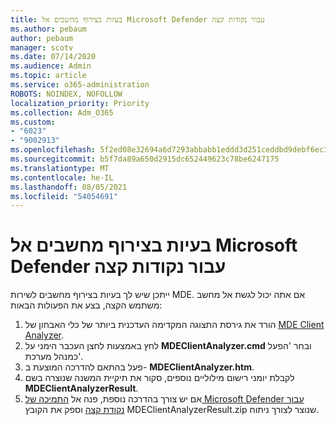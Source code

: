 ```yaml
---
title: בעיות בצירוף מחשבים אל Microsoft Defender עבור נקודות קצה
ms.author: pebaum
author: pebaum
manager: scotv
ms.date: 07/14/2020
ms.audience: Admin
ms.topic: article
ms.service: o365-administration
ROBOTS: NOINDEX, NOFOLLOW
localization_priority: Priority
ms.collection: Adm_O365
ms.custom:
- "6023"
- "9002913"
ms.openlocfilehash: 5f2ed08e32694a6d7293abbabb1eddd3d251ceddbd9debf6ec3143bb4fed86db
ms.sourcegitcommit: b5f7da89a650d2915dc652449623c78be6247175
ms.translationtype: MT
ms.contentlocale: he-IL
ms.lasthandoff: 08/05/2021
ms.locfileid: "54054691"
---
```

# <a name="issues-with-onboarding-machines-to-microsoft-defender-for-endpoints"></a>בעיות בצירוף מחשבים אל Microsoft Defender עבור נקודות קצה

ייתכן שיש לך בעיות בצירוף מחשבים לשירות MDE. אם אתה יכול לגשת אל מחשב משתמש הקצה, בצע את הפעולות הבאות:

1. הורד את גירסת התצוגה המקדימה העדכנית ביותר של כלי האבחון של [MDE Client Analyzer](https://aka.ms/betamdeanalyzer).
2. לחץ באמצעות לחצן העכבר הימני על **MDEClientAnalyzer.cmd** ובחר 'הפעל כמנהל מערכת'.
3. פעל בהתאם להדרכה המוצעת ב- **MDEClientAnalyzer.htm**.
4. לקבלת יומני רישום מילוליים נוספים, סקור את תיקיית המשנה שנוצרה בשם **MDEClientAnalyzerResult**.
5. אם יש צורך בהדרכה נוספת, פנה אל [התמיכה של Microsoft Defender עבור נקודת קצה](https://docs.microsoft.com/windows/security/threat-protection/microsoft-defender-atp/contact-support) וספק את הקובץ MDEClientAnalyzerResult.zip שנוצר לצורך ניתוח.
